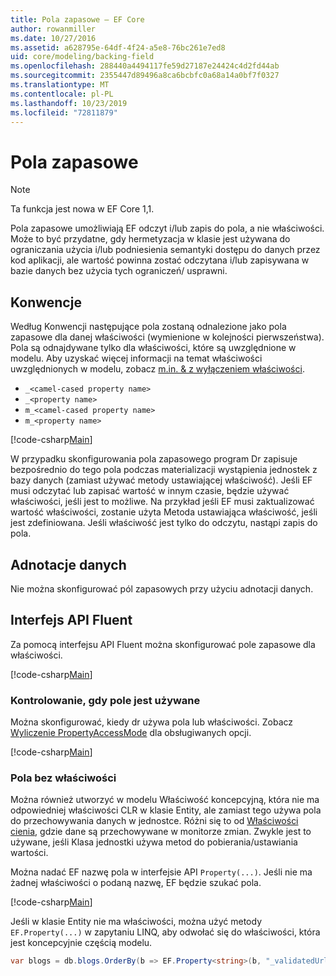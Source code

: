 ```yaml
---
title: Pola zapasowe — EF Core
author: rowanmiller
ms.date: 10/27/2016
ms.assetid: a628795e-64df-4f24-a5e8-76bc261e7ed8
uid: core/modeling/backing-field
ms.openlocfilehash: 288440a4494117fe59d27187e24424c4d2fd44ab
ms.sourcegitcommit: 2355447d89496a8ca6bcbfc0a68a14a0bf7f0327
ms.translationtype: MT
ms.contentlocale: pl-PL
ms.lasthandoff: 10/23/2019
ms.locfileid: "72811879"
---
```

# <a name="backing-fields"></a>Pola zapasowe

> [!NOTE]  
> Ta funkcja jest nowa w EF Core 1,1.

Pola zapasowe umożliwiają EF odczyt i/lub zapis do pola, a nie właściwości. Może to być przydatne, gdy hermetyzacja w klasie jest używana do ograniczania użycia i/lub podniesienia semantyki dostępu do danych przez kod aplikacji, ale wartość powinna zostać odczytana i/lub zapisywana w bazie danych bez użycia tych ograniczeń/ usprawni.

## <a name="conventions"></a>Konwencje

Według Konwencji następujące pola zostaną odnalezione jako pola zapasowe dla danej właściwości (wymienione w kolejności pierwszeństwa). Pola są odnajdywane tylko dla właściwości, które są uwzględnione w modelu. Aby uzyskać więcej informacji na temat właściwości uwzględnionych w modelu, zobacz [m.in. & z wyłączeniem właściwości](included-properties.md).

* `_<camel-cased property name>`
* `_<property name>`
* `m_<camel-cased property name>`
* `m_<property name>`

[!code-csharp[Main](../../../samples/core/Modeling/Conventions/BackingField.cs#Sample)]

W przypadku skonfigurowania pola zapasowego program Dr zapisuje bezpośrednio do tego pola podczas materializacji wystąpienia jednostek z bazy danych (zamiast używać metody ustawiającej właściwość). Jeśli EF musi odczytać lub zapisać wartość w innym czasie, będzie używać właściwości, jeśli jest to możliwe. Na przykład jeśli EF musi zaktualizować wartość właściwości, zostanie użyta Metoda ustawiająca właściwość, jeśli jest zdefiniowana. Jeśli właściwość jest tylko do odczytu, nastąpi zapis do pola.

## <a name="data-annotations"></a>Adnotacje danych

Nie można skonfigurować pól zapasowych przy użyciu adnotacji danych.

## <a name="fluent-api"></a>Interfejs API Fluent

Za pomocą interfejsu API Fluent można skonfigurować pole zapasowe dla właściwości.

[!code-csharp[Main](../../../samples/core/Modeling/FluentAPI/BackingField.cs#Sample)]

### <a name="controlling-when-the-field-is-used"></a>Kontrolowanie, gdy pole jest używane

Można skonfigurować, kiedy dr używa pola lub właściwości. Zobacz [Wyliczenie PropertyAccessMode](https://docs.microsoft.com/dotnet/api/microsoft.entityframeworkcore.propertyaccessmode) dla obsługiwanych opcji.

[!code-csharp[Main](../../../samples/core/Modeling/FluentAPI/BackingFieldAccessMode.cs#Sample)]

### <a name="fields-without-a-property"></a>Pola bez właściwości

Można również utworzyć w modelu Właściwość koncepcyjną, która nie ma odpowiedniej właściwości CLR w klasie Entity, ale zamiast tego używa pola do przechowywania danych w jednostce. Różni się to od [Właściwości cienia](shadow-properties.md), gdzie dane są przechowywane w monitorze zmian. Zwykle jest to używane, jeśli Klasa jednostki używa metod do pobierania/ustawiania wartości.

Można nadać EF nazwę pola w interfejsie API `Property(...)`. Jeśli nie ma żadnej właściwości o podaną nazwę, EF będzie szukać pola.

[!code-csharp[Main](../../../samples/core/Modeling/FluentAPI/BackingFieldNoProperty.cs#Sample)]

Jeśli w klasie Entity nie ma właściwości, można użyć metody `EF.Property(...)` w zapytaniu LINQ, aby odwołać się do właściwości, która jest koncepcyjnie częścią modelu.

``` csharp
var blogs = db.blogs.OrderBy(b => EF.Property<string>(b, "_validatedUrl"));
```
